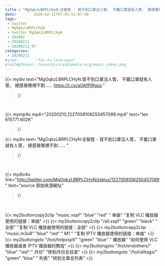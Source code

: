 ```yaml
---
title : "MgOqkzLBRPLCHyN:全智胜 - 買不到口罩沒人管， 不戴口罩就有人管， 總感覺哪裡不對…… "
date:        2020-02-11T07:05:51-07:00
tags:
 - twitter
 - MgOqkzLBRPLCHyN
 - twitter_MgOqkzLBRPLCHyN
 - 202002
 - 20200211
 - 20200211_07
categories:
 - 20200211
#icon:        "fas fa-lock-open"
#resImgTeaser: teaserpics/wikipedia.org/emacs-jokes.png
---
```


{{< mydiv text="MgOqkzLBRPLCHyN:買不到口罩沒人管， 不戴口罩就有人管， 總感覺哪裡不對…… https://t.co/aOAfPlRgsq "
>}}
<br>


{{< mymp4o mp4="20200210_1227008106250457089.mp4"
text="len 615771    602K"
>}}


{{< mydiv text="MgOqkzLBRPLCHyN:全智胜 - 買不到口罩沒人管， 不戴口罩就有人管， 總感覺哪裡不對…… "
>}}
<br>

{{< mydiv4o link="http://twitter.com/MgOqkzLBRPLCHyN/status/1227008106250457089"
text="source 原始來源網址"
>}}


<br>



{{< my2buttoncopy2clip "music.xspf"        "blue"   "red"    " 单曲"  "复制 VLC 播放器使用的链接：单曲" >}} {{< my2buttoncopy2clip "/all.xspf"         "green"  "black"  " 全部"  "复制 VLC 播放器使用的链接：全部" >}} {{< my2buttoncopy2clip "music.m3u8"        "blue"   "red"    " M1 "    "复制 IPTV 播放器使用的链接：单曲" >}} {{< my2buttongoto      "/hot/helpxspf/"    "green"  "blue"   " 播放器" "如何使用 VLC 播放器或者 IPTV 播放器的教程" >}} {{< my2buttongoto      "/hot/endothers/"   "blue"   "red"    " 月份"   "转到月份总目录" >}} {{< my2buttongoto      "/hot/alltags/"     "green"  "blue"   " 列表"   "转到文章总列表" >}} 
